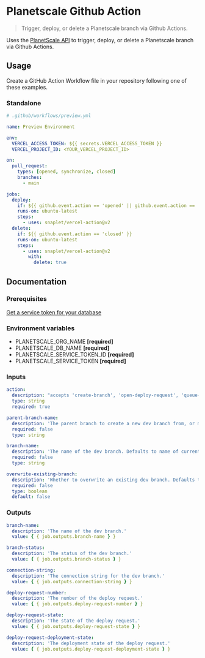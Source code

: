 # Planetscale Github Action

> Trigger, deploy, or delete a Planetscale branch via Github Actions.

Uses the [PlanetScale API](https://api-docs.planetscale.com/reference/getting-started-with-planetscale-api) to trigger, deploy, or delete a Planetscale branch via Github Actions.

## Usage

Create a GitHub Action Workflow file in your repository following one of these examples.

### Standalone

```yaml
# .github/workflows/preview.yml

name: Preview Environment

env:
  VERCEL_ACCESS_TOKEN: ${{ secrets.VERCEL_ACCESS_TOKEN }}
  VERCEL_PROJECT_ID: <YOUR_VERCEL_PROJECT_ID>

on:
  pull_request:
    types: [opened, synchronize, closed]
    branches:
      - main

jobs:
  deploy:
    if: ${{ github.event.action == 'opened' || github.event.action == 'synchronize' }}
    runs-on: ubuntu-latest
    steps:
      - uses: snaplet/vercel-action@v2
  delete:
    if: ${{ github.event.action == 'closed' }}
    runs-on: ubuntu-latest
    steps:
      - uses: snaplet/vercel-action@v2
        with:
          delete: true
```

## Documentation

### Prerequisites

[Get a service token for your database](https://planetscale.com/docs/concepts/service-tokens)

### Environment variables

- PLANETSCALE_ORG_NAME **[required]**
- PLANETSCALE_DB_NAME **[required]**
- PLANETSCALE_SERVICE_TOKEN_ID **[required]**
- PLANETSCALE_SERVICE_TOKEN **[required]**

### Inputs

```yaml
action:
  description: "accepts 'create-branch', 'open-deploy-request', 'queue-deploy-request', or 'delete-branch'"
  type: string
  required: true

parent-branch-name:
  description: 'The parent branch to create a new dev branch from, or merge current dev branch into. Defaults to main.'
  required: false
  type: string

branch-name:
  description: 'The name of the dev branch. Defaults to name of current git branch.'
  required: false
  type: string

overwrite-existing-branch:
  description: 'Whether to overwrite an existing dev branch. Defaults to false.'
  required: false
  type: boolean
  default: false
```

### Outputs

```yaml
branch-name:
  description: 'The name of the dev branch.'
  value: { { job.outputs.branch-name } }

branch-status:
  description: 'The status of the dev branch.'
  value: { { job.outputs.branch-status } }

connection-string:
  description: 'The connection string for the dev branch.'
  value: { { job.outputs.connection-string } }

deploy-request-number:
  description: 'The number of the deploy request.'
  value: { { job.outputs.deploy-request-number } }

deploy-request-state:
  description: 'The state of the deploy request.'
  value: { { job.outputs.deploy-request-state } }

deploy-request-deployment-state:
  description: 'The deployment state of the deploy request.'
  value: { { job.outputs.deploy-request-deployment-state } }
```
